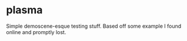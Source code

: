 # plasma
Simple demoscene-esque testing stuff. Based off some example I found online and promptly lost.

